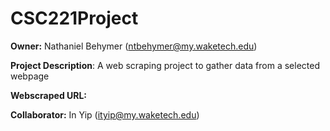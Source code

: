 # CSC221Project

__Owner:__ Nathaniel Behymer (ntbehymer@my.waketech.edu)

__Project Description__: A web scraping project to gather data from a selected webpage

__Webscraped URL:__

__Collaborator:__ In Yip (ityip@my.waketech.edu)
